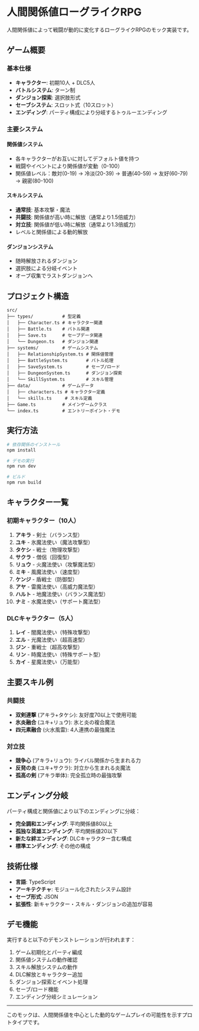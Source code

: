 # 人間関係値ローグライクRPG

人間関係値によって戦闘が動的に変化するローグライクRPGのモック実装です。

## ゲーム概要

### 基本仕様
- **キャラクター**: 初期10人 + DLC5人
- **バトルシステム**: ターン制
- **ダンジョン探索**: 選択肢形式
- **セーブシステム**: スロット式（10スロット）
- **エンディング**: パーティ構成により分岐するトゥルーエンディング

### 主要システム

#### 関係値システム
- 各キャラクターがお互いに対してデフォルト値を持つ
- 戦闘やイベントにより関係値が変動（0-100）
- 関係値レベル：敵対(0-19) → 冷淡(20-39) → 普通(40-59) → 友好(60-79) → 親密(80-100)

#### スキルシステム
- **通常技**: 基本攻撃・魔法
- **共闘技**: 関係値が高い時に解放（通常より1.5倍威力）
- **対立技**: 関係値が低い時に解放（通常より1.3倍威力）
- レベルと関係値による動的解放

#### ダンジョンシステム
- 随時解放されるダンジョン
- 選択肢による分岐イベント
- オーブ収集でラストダンジョンへ

## プロジェクト構造

```
src/
├── types/           # 型定義
│   ├── Character.ts # キャラクター関連
│   ├── Battle.ts    # バトル関連
│   ├── Save.ts      # セーブデータ関連
│   └── Dungeon.ts   # ダンジョン関連
├── systems/         # ゲームシステム
│   ├── RelationshipSystem.ts # 関係値管理
│   ├── BattleSystem.ts       # バトル処理
│   ├── SaveSystem.ts         # セーブ/ロード
│   ├── DungeonSystem.ts      # ダンジョン探索
│   └── SkillSystem.ts        # スキル管理
├── data/            # ゲームデータ
│   ├── characters.ts # キャラクター定義
│   └── skills.ts     # スキル定義
├── Game.ts          # メインゲームクラス
└── index.ts         # エントリーポイント・デモ
```

## 実行方法

```bash
# 依存関係のインストール
npm install

# デモの実行
npm run dev

# ビルド
npm run build
```

## キャラクター一覧

### 初期キャラクター（10人）
1. **アキラ** - 剣士（バランス型）
2. **ユキ** - 氷魔法使い（魔法攻撃型）
3. **タケシ** - 戦士（物理攻撃型）
4. **サクラ** - 僧侶（回復型）
5. **リュウ** - 火魔法使い（攻撃魔法型）
6. **ミキ** - 風魔法使い（速度型）
7. **ケンジ** - 盾戦士（防御型）
8. **アヤ** - 雷魔法使い（高威力魔法型）
9. **ハルト** - 地魔法使い（バランス魔法型）
10. **ナミ** - 水魔法使い（サポート魔法型）

### DLCキャラクター（5人）
1. **レイ** - 闇魔法使い（特殊攻撃型）
2. **エル** - 光魔法使い（超高速型）
3. **ジン** - 重戦士（超高攻撃型）
4. **リン** - 時魔法使い（特殊サポート型）
5. **カイ** - 星魔法使い（万能型）

## 主要スキル例

### 共闘技
- **双剣連撃** (アキラ+タケシ): 友好度70以上で使用可能
- **氷炎融合** (ユキ+リュウ): 氷と炎の複合魔法
- **四元素融合** (火水風雷): 4人連携の最強魔法

### 対立技
- **競争心** (アキラ+リュウ): ライバル関係から生まれる力
- **反発の炎** (ユキ+サクラ): 対立から生まれる炎魔法
- **孤高の剣** (アキラ単体): 完全孤立時の最強攻撃

## エンディング分岐

パーティ構成と関係値により以下のエンディングに分岐：

- **完全調和エンディング**: 平均関係値80以上
- **孤独な英雄エンディング**: 平均関係値20以下
- **新たな絆エンディング**: DLCキャラクター含む構成
- **標準エンディング**: その他の構成

## 技術仕様

- **言語**: TypeScript
- **アーキテクチャ**: モジュール化されたシステム設計
- **セーブ形式**: JSON
- **拡張性**: 新キャラクター・スキル・ダンジョンの追加が容易

## デモ機能

実行すると以下のデモンストレーションが行われます：

1. ゲーム初期化とパーティ編成
2. 関係値システムの動作確認
3. スキル解放システムの動作
4. DLC解放とキャラクター追加
5. ダンジョン探索とイベント処理
6. セーブ/ロード機能
7. エンディング分岐シミュレーション

---

このモックは、人間関係値を中心とした動的なゲームプレイの可能性を示すプロトタイプです。